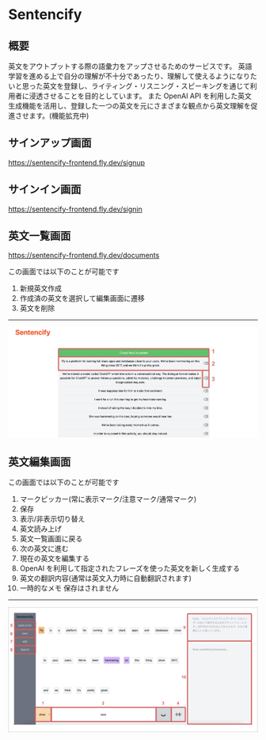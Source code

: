 # Sentencify

## 概要

英文をアウトプットする際の語彙力をアップさせるためのサービスです。
英語学習を進める上で自分の理解が不十分であったり、理解して使えるようになりたいと思った英文を登録し、ライティング・リスニング・スピーキングを通じて利用者に浸透させることを目的としています。
また OpenAI API を利用した英文生成機能を活用し、登録した一つの英文を元にさまざまな観点から英文理解を促進させます。(機能拡充中)

## サインアップ画面

https://sentencify-frontend.fly.dev/signup

## サインイン画面

https://sentencify-frontend.fly.dev/signin

## 英文一覧画面

https://sentencify-frontend.fly.dev/documents

この画面では以下のことが可能です

1. 新規英文作成
2. 作成済の英文を選択して編集画面に遷移
3. 英文を削除

---

![Documents](/frontend/public/img/indications/documents.png "Documents")

## 英文編集画面

この画面では以下のことが可能です

1. マークピッカー(常に表示マーク/注意マーク/通常マーク)
2. 保存
3. 表示/非表示切り替え
4. 英文読み上げ
5. 英文一覧画面に戻る
6. 次の英文に進む
7. 現在の英文を編集する
8. OpenAI を利用して指定されたフレーズを使った英文を新しく生成する
9. 英文の翻訳内容(通常は英文入力時に自動翻訳されます)
10. 一時的なメモ 保存はされません

---

![Document](/frontend/public/img/indications/document.png "Document")
